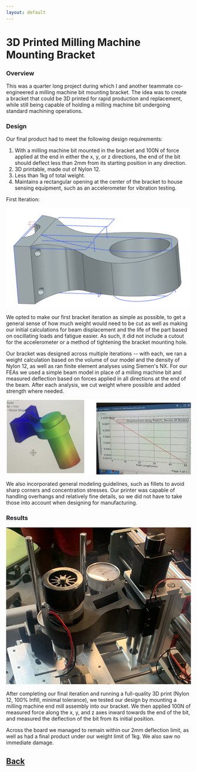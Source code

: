```yaml
---
layout: default
---
```


# 3D Printed Milling Machine Mounting Bracket

### Overview

This was a quarter long project during which I and another teammate co-engineered a milling machine bit mounting bracket. The idea was to create a bracket that could be 3D printed for rapid production and replacement, while still being capable of holding a milling machine bit undergoing standard machining operations.

### Design

Our final product had to meet the following design requirements:

1. With a milling machine bit mounted in the bracket and 100N of force applied at the end in either the x, y, or z directions, the end of the bit should deflect less than 2mm from its starting position in any direction.
2. 3D printable, made out of Nylon 12.
3. Less than 1kg of total weight.
4. Maintains a rectangular opening at the center of the bracket to house sensing equipment, such as an accelerometer for vibration testing.

First Iteration:

![firstiteration](pics/firstiteration.png)

We opted to make our first bracket iteration as simple as possible, to get a general sense of how much weight would need to be cut as well as making our initial calculations for beam displacement and the life of the part based on oscillating loads and fatigue easier. As such, it did not include a cutout for the accelerometer or a method of tightening the bracket mounting hole.

Our bracket was designed across multiple iterations -- with each, we ran a weight calculation based on the volume of our model and the density of Nylon 12, as well as ran finite element analyses using Siemen's NX. For our FEAs we used a simple beam model in place of a milling machine bit and measured deflection based on forces applied in all directions at the end of the beam. After each analysis, we cut weight where possible and added strength where needed.

![fea](pics/fea.png)

We also incorporated general modeling guidelines, such as fillets to avoid sharp corners and concentration stresses. Our printer was capable of handling overhangs and relatively fine details, so we did not have to take those into account when designing for manufacturing.

### Results

![bracket](pics/bracket.png)

After completing our final iteration and running a full-quality 3D print (Nylon 12, 100% Infill, minimal tolerance), we tested our design by mounting a milling machine end mill assembly into our bracket. We then applied 100N of measured force along the x, y, and z axes inward towards the end of the bit, and measured the deflection of the bit from its initial position.

Across the board we managed to remain within our 2mm deflection limit, as well as had a final product under our weight limit of 1kg. We also saw no immediate damage.

## [Back](./)
